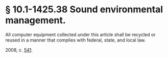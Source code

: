 # § 10.1-1425.38 Sound environmental management.

<p>All computer equipment collected under this article shall be recycled or reused in a manner that complies with federal, state, and local law.</p><p>2008, c. <a href='http://lis.virginia.gov/cgi-bin/legp604.exe?081+ful+CHAP0541'>541</a>.</p>